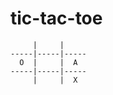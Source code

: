 # tic-tac-toe

```
     |     |
-----|-----|-----
  O  |     |  A
-----|-----|-----
     |     |  X
